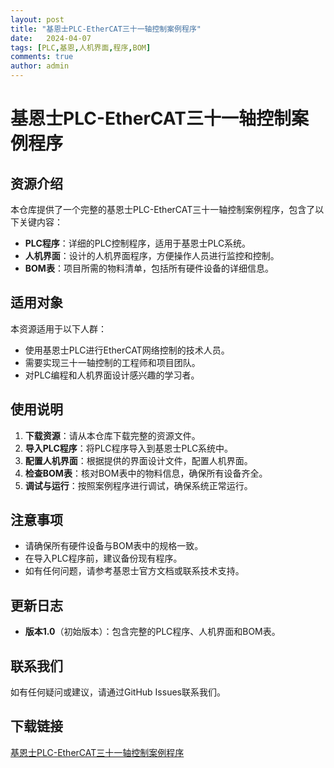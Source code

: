 ```yaml
---
layout: post
title: "基恩士PLC-EtherCAT三十一轴控制案例程序"
date:   2024-04-07
tags: [PLC,基恩,人机界面,程序,BOM]
comments: true
author: admin
---
```

# 基恩士PLC-EtherCAT三十一轴控制案例程序

## 资源介绍

本仓库提供了一个完整的基恩士PLC-EtherCAT三十一轴控制案例程序，包含了以下关键内容：

- **PLC程序**：详细的PLC控制程序，适用于基恩士PLC系统。
- **人机界面**：设计的人机界面程序，方便操作人员进行监控和控制。
- **BOM表**：项目所需的物料清单，包括所有硬件设备的详细信息。

## 适用对象

本资源适用于以下人群：

- 使用基恩士PLC进行EtherCAT网络控制的技术人员。
- 需要实现三十一轴控制的工程师和项目团队。
- 对PLC编程和人机界面设计感兴趣的学习者。

## 使用说明

1. **下载资源**：请从本仓库下载完整的资源文件。
2. **导入PLC程序**：将PLC程序导入到基恩士PLC系统中。
3. **配置人机界面**：根据提供的界面设计文件，配置人机界面。
4. **检查BOM表**：核对BOM表中的物料信息，确保所有设备齐全。
5. **调试与运行**：按照案例程序进行调试，确保系统正常运行。

## 注意事项

- 请确保所有硬件设备与BOM表中的规格一致。
- 在导入PLC程序前，建议备份现有程序。
- 如有任何问题，请参考基恩士官方文档或联系技术支持。

## 更新日志

- **版本1.0**（初始版本）：包含完整的PLC程序、人机界面和BOM表。

## 联系我们

如有任何疑问或建议，请通过GitHub Issues联系我们。

## 下载链接

[基恩士PLC-EtherCAT三十一轴控制案例程序](https://pan.quark.cn/s/7396d271d5e1)